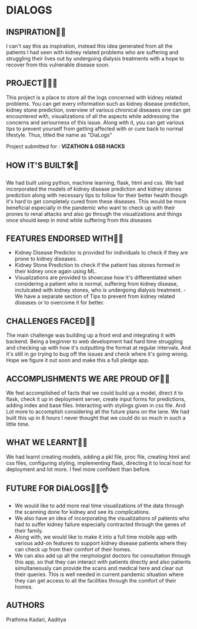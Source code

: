 # DIALOGS

## INSPIRATION🙌✨

I can't say this as inspiration, instead this idea generated from all the patients I had seen with kidney related problems who are suffering and struggling their lives out by undergoing dialysis treatments with a hope to recover from this vulnerable disease soon.


## PROJECT👩‍💻😎

This project is a place to store all the logs concerned with kidney related problems. You can get every information such as kidney disease prediction, kidney stone prediction, overview of various chronical diseases one can get encountered with, visualizations of all the aspects while addressing the concerns and seriourness of this issue. Along with it, you can get various tips to prevent yourself from getting affected with or cure back to normal lifestyle. Thus, titled the name as "DiaLogs"

Project submitted for : **VIZATHON & GSB HACKS**


## HOW IT'S BUILT🛠🔑

We had built using python, machine learning, flask, html and css. We had incorporated the models of kidney disease prediction and kidney stones prediction along with necessary tips to follow for their better health though it's hard to get completely cured from these diseases. This would be more beneficial especially in the pandemic who want to check up with their prones to renal attacks and also go through the visualizations and things once should keep in mind while suffering from this diseases


## FEATURES ENDORSED WITH📍🔖

- Kidney Disease Predictor is provided for individuals to check if they are prone to kidney diseases.
- Kidney Stone Prediction to check if the patient has stones formed in their kidney once again using ML.
- Visualizations are provided to showcase how it's differentiated when considering a patient who is normal, suffering from kidney disease, inclulcated with kidney stones, who is undergoing dialysis treatment.
-We have a separate section of Tips to prevent from kidney related diseases or to overcome it for better.


## CHALLENGES FACED🤞🙄

The main challenge was building up a front end and integrating it with backend. Being a beginner to web development had hard time struggling and checking up with how it's outputting the format at regular intervals. And it's still in go trying to bug off the issues and check where it's going wrong. Hope we figure it out soon and make this a full pledge app.


## ACCOMPLISHMENTS WE ARE PROUD OF💪👏

We feel accomplished of facts that we could build up a model, direct it to flask, check it up in deployment server, create input forms for predictions, adding index and base files. Interacting with stylings given in css file. And Lot more to accomplish considering all the future plans on the lane. We had built this up in 8 hours I never thought that we could do so much in such a little time.


## WHAT WE LEARNT📖💡

We had learnt creating models, adding a pkl file, proc file, creating html and css files, configuring styling, implementing flask, directing it to local host for deployment and lot more. I feel more confident than before. 


## FUTURE FOR DIALOGS🙋‍♀️👌

- We would like to add more real time visualizations of the data through the scanning done for kidney and see its complications.
- We also have an idea of incorporating the visualizations of patients who had to suffer kidney failure especially contracted through the genes of their family.
- Along with, we would like to make it into a full time mobile app with various add-on features to support kidney disease patients where they can check up from their comfort of their homes.
- We can also add up all the nerphologist doctors for consultation through this app, so that they can interact with patients directly and also patients simultaneously can provide the scans and medical here and clear out their queries. This is well needed in current pandemic situation where they can get access to all the facilities through the comfort of their homes.


## AUTHORS

Prathima Kadari, Aaditya

